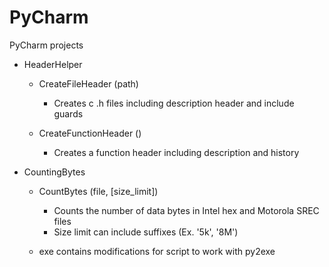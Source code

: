 # PyCharm
PyCharm projects

* HeaderHelper
	* CreateFileHeader (path)
		* Creates c .h files including description header and include guards

	* CreateFunctionHeader ()
		* Creates a function header including description and history

* CountingBytes
	* CountBytes (file, [size_limit])
		* Counts the number of data bytes in Intel hex and Motorola SREC files
		* Size limit can include suffixes (Ex. '5k', '8M')

	* exe contains modifications for script to work with py2exe
